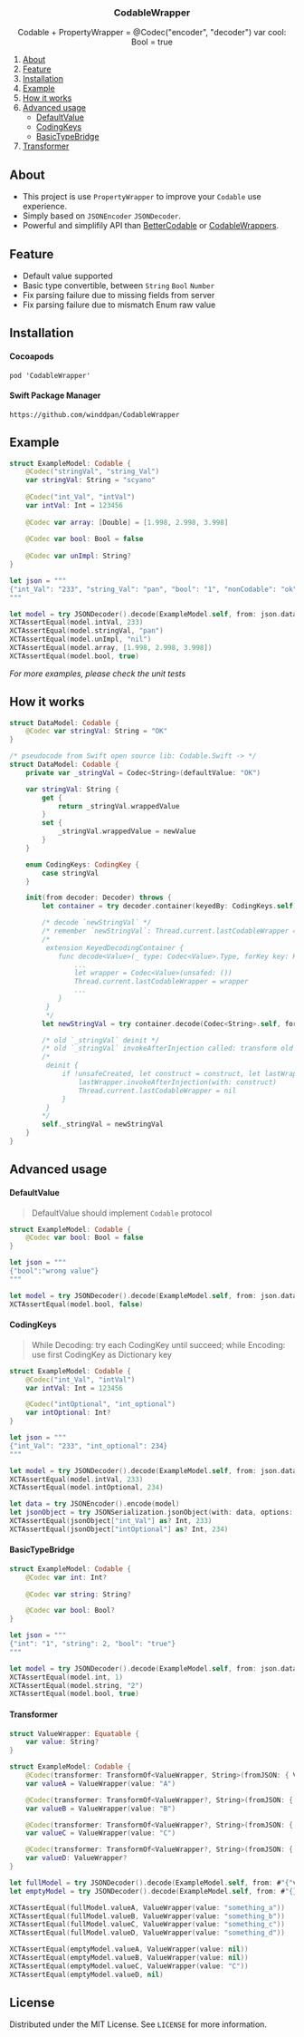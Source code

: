 <p align="center">
  <h3 align="center">CodableWrapper</h3>
  <p align="center">
    Codable + PropertyWrapper = @Codec("encoder", "decoder") var cool: Bool = true
  </p>
</p>
<ol>
  <li><a href="#about-the-project">About</a></li>
  <li><a href="#feature">Feature</a></li>
  <li><a href="#installation">Installation</a></li>
  <li><a href="#example">Example</a></li>
  <li><a href="#how-it-works">How it works</a></li>
  <li>
    <a href="#advanced-usage">Advanced usage</a>
    <ul>
      <li><a href="#defaultvalue">DefaultValue</a></li>
      <li><a href="#codingkeys">CodingKeys</a></li>
      <li><a href="#basictypebridge">BasicTypeBridge</a></li>
    </ul>
  </li>
  <li>
    <a href="#transformer">Transformer</a>
  </li>
</ol>


## About
* This project is use `PropertyWrapper` to improve your `Codable` use experience.
* Simply based on `JSONEncoder` `JSONDecoder`.
* Powerful and simplifily API than  [BetterCodable](https://github.com/marksands/BetterCodable) or [CodableWrappers](https://github.com/GottaGetSwifty/CodableWrappers).

## Feature

* Default value supported
* Basic type convertible, between `String`  `Bool` `Number` 
* Fix parsing failure due to missing fields from server
* Fix parsing failure due to mismatch Enum raw value

## Installation

#### Cocoapods
``` pod 'CodableWrapper' ```

#### Swift Package Manager
``` https://github.com/winddpan/CodableWrapper ```

## Example
```Swift
struct ExampleModel: Codable {
    @Codec("stringVal", "string_Val") 
    var stringVal: String = "scyano"
  
    @Codec("int_Val", "intVal") 
    var intVal: Int = 123456
  
    @Codec var array: [Double] = [1.998, 2.998, 3.998]
  
    @Codec var bool: Bool = false
  
    @Codec var unImpl: String?
}

let json = """
{"int_Val": "233", "string_Val": "pan", "bool": "1", "nonCodable": "ok"}
"""

let model = try JSONDecoder().decode(ExampleModel.self, from: json.data(using: .utf8)!)
XCTAssertEqual(model.intVal, 233)
XCTAssertEqual(model.stringVal, "pan")
XCTAssertEqual(model.unImpl, "nil")
XCTAssertEqual(model.array, [1.998, 2.998, 3.998])
XCTAssertEqual(model.bool, true)
```

*For more examples, please check the unit tests*

## How it works

```Swift
struct DataModel: Codable {
    @Codec var stringVal: String = "OK"
}

/* pseudocode from Swift open source lib: Codable.Swift -> */
struct DataModel: Codable {
    private var _stringVal = Codec<String>(defaultValue: "OK")

    var stringVal: String {
        get {
            return _stringVal.wrappedValue
        }
        set {
            _stringVal.wrappedValue = newValue
        }
    }

    enum CodingKeys: CodingKey {
        case stringVal
    }

    init(from decoder: Decoder) throws {
        let container = try decoder.container(keyedBy: CodingKeys.self)

        /* decode `newStringVal` */
        /* remember `newStringVal`: Thread.current.lastCodableWrapper = wrapper */
        /*
         extension KeyedDecodingContainer {
            func decode<Value>(_ type: Codec<Value>.Type, forKey key: Key) throws -> Codec<Value> {
                ...
                let wrapper = Codec<Value>(unsafed: ())
                Thread.current.lastCodableWrapper = wrapper
                ...
            }
         }
         */
        let newStringVal = try container.decode(Codec<String>.self, forKey: CodingKeys.stringVal)

        /* old `_stringVal` deinit */
        /* old `_stringVal` invokeAfterInjection called: transform old `_stringVal` Configs to `newStringVal` */
        /* 
         deinit {
             if !unsafeCreated, let construct = construct, let lastWrapper = Thread.current.lastCodableWrapper as? Codec<Value> {
                 lastWrapper.invokeAfterInjection(with: construct)
                 Thread.current.lastCodableWrapper = nil
             }
         }
        */
        self._stringVal = newStringVal
    }
}
```


## Advanced usage

#### DefaultValue
> DefaultValue should implement `Codable` protocol
```swift
struct ExampleModel: Codable {
    @Codec var bool: Bool = false
}

let json = """
{"bool":"wrong value"}
"""

let model = try JSONDecoder().decode(ExampleModel.self, from: json.data(using: .utf8)!)
XCTAssertEqual(model.bool, false)
```

#### CodingKeys 
> While Decoding: try each CodingKey until succeed; while Encoding: use first CodingKey as Dictionary key
```swift
struct ExampleModel: Codable {
    @Codec("int_Val", "intVal")
    var intVal: Int = 123456

    @Codec("intOptional", "int_optional")
    var intOptional: Int?
}

let json = """
{"int_Val": "233", "int_optional": 234}
"""

let model = try JSONDecoder().decode(ExampleModel.self, from: json.data(using: .utf8)!)
XCTAssertEqual(model.intVal, 233)
XCTAssertEqual(model.intOptional, 234)

let data = try JSONEncoder().encode(model)
let jsonObject = try JSONSerialization.jsonObject(with: data, options: []) as! [String: Any]
XCTAssertEqual(jsonObject["int_Val"] as? Int, 233)
XCTAssertEqual(jsonObject["intOptional"] as? Int, 234)

```

#### BasicTypeBridge
```swift
struct ExampleModel: Codable {
    @Codec var int: Int?
    
    @Codec var string: String?

    @Codec var bool: Bool?
}

let json = """
{"int": "1", "string": 2, "bool": "true"}
"""

let model = try JSONDecoder().decode(ExampleModel.self, from: json.data(using: .utf8)!)
XCTAssertEqual(model.int, 1)
XCTAssertEqual(model.string, "2")
XCTAssertEqual(model.bool, true)
```

#### Transformer
```swift
struct ValueWrapper: Equatable {
    var value: String?
}

struct ExampleModel: Codable {
    @Codec(transformer: TransformOf<ValueWrapper, String>(fromJSON: { ValueWrapper(value: $0) }, toJSON: { $0.value }))
    var valueA = ValueWrapper(value: "A")

    @Codec(transformer: TransformOf<ValueWrapper?, String>(fromJSON: { ValueWrapper(value: $0) }, toJSON: { $0?.value }))
    var valueB = ValueWrapper(value: "B")

    @Codec(transformer: TransformOf<ValueWrapper?, String>(fromJSON: { $0 != nil ? ValueWrapper(value: $0) : nil }, toJSON: { $0?.value }))
    var valueC = ValueWrapper(value: "C")

    @Codec(transformer: TransformOf<ValueWrapper?, String>(fromJSON: { $0 != nil ? ValueWrapper(value: $0) : nil }, toJSON: { $0?.value }))
    var valueD: ValueWrapper?
}

let fullModel = try JSONDecoder().decode(ExampleModel.self, from: #"{"valueA": "something_a", "valueB": "something_b", "valueC": "something_c", "valueD": "something_d"}"#.data(using: .utf8)!)
let emptyModel = try JSONDecoder().decode(ExampleModel.self, from: #"{}"#.data(using: .utf8)!)

XCTAssertEqual(fullModel.valueA, ValueWrapper(value: "something_a"))
XCTAssertEqual(fullModel.valueB, ValueWrapper(value: "something_b"))
XCTAssertEqual(fullModel.valueC, ValueWrapper(value: "something_c"))
XCTAssertEqual(fullModel.valueD, ValueWrapper(value: "something_d"))

XCTAssertEqual(emptyModel.valueA, ValueWrapper(value: nil))
XCTAssertEqual(emptyModel.valueB, ValueWrapper(value: nil))
XCTAssertEqual(emptyModel.valueC, ValueWrapper(value: "C"))
XCTAssertEqual(emptyModel.valueD, nil)
```

## License
Distributed under the MIT License. See `LICENSE` for more information.
